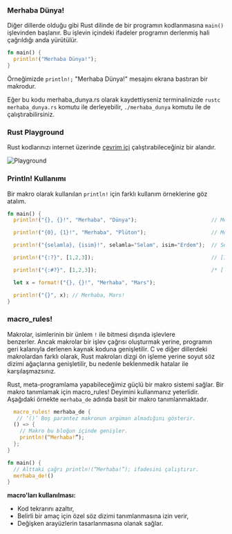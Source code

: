 ### Merhaba Dünya!
Diğer dillerde olduğu gibi Rust dilinde de bir programın kodlanmasına `main()` işlevinden başlanır. Bu  işlevin içindeki ifadeler programın derlenmiş hali çağrıldığı anda yürütülür.

```Rust
fn main() { 
  println!("Merhaba Dünya!"); 
}
````
Örneğimizde `println!;` "Merhaba Dünya!" mesajını ekrana bastıran bir makrodur.

Eğer bu kodu merhaba_dunya.rs olarak kaydettiyseniz terminalinizde `rustc merhaba_dunya.rs` komutu ile derleyebilir, `./merhaba_dunya` komutu ile de çalıştırabilirsiniz.

### Rust Playground
Rust kodlarınızı internet üzerinde [çevrim içi](https://play.rust-lang.org/) çalıştırabileceğiniz bir alandır.

![Playground](https://github.com/rust-lang-tr/dokuman/blob/master/resimler/Rust-Playground.png)

### Println! Kullanımı
Bir makro olarak kullanılan `println!` için farklı kullanım örneklerine göz atalım.

```Rust
fn main() { 
  println!("{}, {}!", "Merhaba", "Dünya");                        // Merhaba, Dünya! 

  println!("{0}, {1}!", "Merhaba", "Plüton");                     // Merhaba, Plüton! 

  println!("{selamla}, {isim}!", selamla="Selam", isim="Erdem");  // Selam, Erdem!

  println!("{:?}", [1,2,3]);                                      // [1, 2, 3] 

  println!("{:#?}", [1,2,3]);                                     /* [ 1, 2, 3 ] */ // 

  let x = format!("{}, {}!", "Merhaba", "Mars"); 

  println!("{}", x); // Merhaba, Mars! 
}
````

### macro_rules!
Makrolar, isimlerinin bir ünlem `!` ile bitmesi dışında işlevlere benzerler. Ancak makrolar bir işlev çağrısı oluşturmak yerine, programın geri kalanıyla derlenen kaynak koduna genişletilir. C ve diğer dillerdeki makrolardan farklı olarak, Rust makroları dizgi ön işleme yerine soyut söz dizimi ağaçlarına genişletilir, bu nedenle beklenmedik hatalar ile karşılaşmazsınız.

Rust, meta-programlama yapabileceğimiz güçlü bir makro sistemi sağlar. Bir makro tanımlamak için macro_rules! Deyimini kullanmanız yeterlidir.
Aşağıdaki örnekte `merhaba_de` adında basit bir makro tanımlanmaktadır.

```Rust
  macro_rules! merhaba_de {
   // ‘()’ Boş parantez makronun argüman almadığını gösterir.
  () => {
    // Makro bu bloğun içinde genişler.
    println!(“Merhaba!”);
  };
}

fn main() {
  // Alttaki çağrı println!(“Merhaba!”); ifadesini çalıştırır. 
  merhaba_de!()
}
````
**macro'ları kullanılması:**
- Kod tekrarını azaltır,
- Belirli bir amaç için özel söz dizimi tanımlanmasına izin verir,
- Değişken arayüzlerin tasarlanmasına olanak sağlar.
